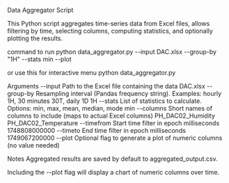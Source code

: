 Data Aggregator Script

This Python script aggregates time-series data from Excel files, allows filtering by time, selecting columns, computing statistics, and optionally plotting the results.

command to run 
    python data_aggregator.py --input DAC.xlsx --group-by "1H" --stats min --plot

or use this for interactive menu
     python data_aggregator.py 

Arguments
--input	Path to the Excel file containing the data	DAC.xlsx
--group-by	Resampling interval (Pandas frequency string). Examples: hourly 1H, 30 minutes 30T, daily 1D	1H
--stats	List of statistics to calculate. Options: min, max, mean, median, mode	min
--columns	Short names of columns to include (maps to actual Excel columns)	PH_DAC02_Humidity PH_DAC02_Temperature
--timefrom	Start time filter in epoch milliseconds	1748808000000
--timeto	End time filter in epoch milliseconds	1749067200000
--plot	Optional flag to generate a plot of numeric columns	(no value needed)

Notes
Aggregated results are saved by default to aggregated_output.csv.

Including the --plot flag will display a chart of numeric columns over time.